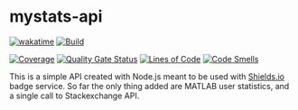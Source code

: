# mystats-api

[![wakatime](https://wakatime.com/badge/user/dec75a58-cfdd-471b-91aa-96e43441358b/project/ad991923-b122-495e-b3da-e4050a92dc1e.svg)](https://wakatime.com/badge/user/dec75a58-cfdd-471b-91aa-96e43441358b/project/ad991923-b122-495e-b3da-e4050a92dc1e)
[![Build](https://github.com/stjepanmamusa/mystats-api/actions/workflows/build.yml/badge.svg?branch=main)](https://github.com/stjepanmamusa/mystats-api/actions/workflows/build.yml)

<!--
[![Code Smells](https://sonarcloud.io/api/project_badges/measure?project=stjepanmamusa_mystats-api&metric=code_smells)](https://sonarcloud.io/summary/new_code?id=stjepanmamusa_mystats-api)
-->

[![Coverage](https://sonarcloud.io/api/project_badges/measure?project=stjepanmamusa_mystats-api&metric=coverage)](https://sonarcloud.io/summary/new_code?id=stjepanmamusa_mystats-api)
[![Quality Gate Status](https://sonarcloud.io/api/project_badges/measure?project=stjepanmamusa_mystats-api&metric=alert_status)](https://sonarcloud.io/summary/new_code?id=stjepanmamusa_mystats-api)
[![Lines of Code](https://sonarcloud.io/api/project_badges/measure?project=stjepanmamusa_mystats-api&metric=ncloc)](https://sonarcloud.io/summary/new_code?id=stjepanmamusa_mystats-api)
[![Code Smells](https://sonarcloud.io/api/project_badges/measure?project=stjepanmamusa_mystats-api&metric=code_smells)](https://sonarcloud.io/summary/new_code?id=stjepanmamusa_mystats-api)

This is a simple API created with Node.js meant to be used with [Shields.io](https://shields.io) badge service. So far the only thing added are MATLAB user statistics, and a single call to Stackexchange API.

